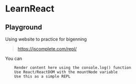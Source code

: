 # LearnReact

## Playground
Using website to practice for bigenning
> https://jscomplete.com/repl/

You can
```
    Render content here using the console.log() function
    Use React/ReactDOM with the mountNode variable
    Use this as a simple REPL
```